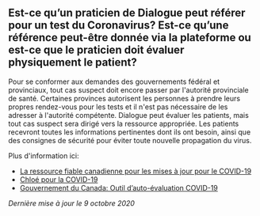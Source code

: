 ## Est-ce qu’un praticien de Dialogue peut référer pour un test du Coronavirus? Est-ce qu’une référence peut-être donnée via la plateforme ou est-ce que le praticien doit évaluer physiquement le patient?

Pour se conformer aux demandes des gouvernements fédéral et provinciaux, tout cas suspect doit encore passer par l'autorité provinciale de santé. Certaines provinces autorisent les personnes à prendre leurs propres rendez-vous pour les tests et il n'est pas nécessaire de les adresser à l'autorité compétente. Dialogue peut évaluer les patients, mais tout cas suspect sera dirigé vers la ressource appropriée. Les patients recevront toutes les informations pertinentes dont ils ont besoin, ainsi que des consignes de sécurité pour éviter toute nouvelle propagation du virus.

Plus d'information ici:

- [La ressource fiable canadienne pour les mises à jour pour le COVID-19](https://fr.c19.ca/)
- [Chloé pour la COVID-19](https://covid19.dialogue.co/#/)
- [Gouvernement du Canada: Outil d’auto-évaluation COVID-19](https://ca.thrive.health/covid19/fr)

_Dernière mise à jour le 9 octobre 2020_
